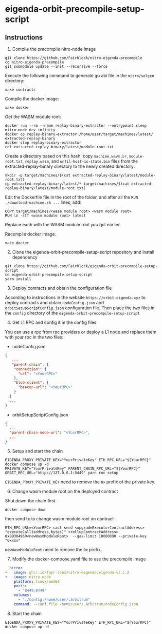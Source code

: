# eigenda-orbit-precompile-setup-script

## Instructions

1. Compile the precompile nitro-node image

```shell
git clone https://github.com/Fairblock/nitro-eigenda-precompile
cd nitro-eigenda-precompile
git submodule update --init --recursive --force
```
Execute the following command to generate go abi file in the `nitro/solgen` directory:

```shell
make contracts
```

Compile the docker image:

```shell
make docker
```

Get the WASM module root:

```shell
docker run --rm --name replay-binary-extractor --entrypoint sleep nitro-node-dev infinity
docker cp replay-binary-extractor:/home/user/target/machines/latest/ extracted-replay-binary
docker stop replay-binary-extractor
cat extracted-replay-binary/latest/module-root.txt
```

Create a directory based on this hash, copy `machine.wavm.br`, `module-root.txt`, `replay.wasm`, and `until-host-io-state.bin` files from the extracted-replay-binary directory to the newly created directory:

```shell
mkdir -p target/machines/$(cat extracted-replay-binary/latest/module-root.txt)
cp extracted-replay-binary/latest/* target/machines/$(cat extracted-replay-binary/latest/module-root.txt)
```

Edit the Dockerfile file in the root of the folder, and after all the `RUN ./download-machine.sh ...` lines, add:

```shell
COPY target/machines/<wasm module root> <wasm module root>
RUN ln -sfT <wasm module root> latest
```
Replace each <wasm module root> with the WASM module root you got earlier.

Recompile docker image:

```shell
make docker
```

2. Clone the eigenda-orbit-precompile-setup-script repository and install dependency
```shell
git clone https://github.com/Fairblock/eigenda-orbit-precompile-setup-script
cd eigenda-orbit-precompile-setup-script
yarn install
```

3. Deploy contracts and obtain the configuration file

According to instructions in the website `https://orbit.eigenda.xyz` to deploy contracts and obtain `nodeConfig.json` and `orbitSetupScriptConfig.json` configuration file. Then place the two files in the `config` directory of the `eigenda-orbit-precompile-setup-script`

4. Get L1 RPC and config it in the config files

You can use a rpc from rpc providers or deploy a L1 node and replace them with your rpc in the two files: 

* nodeConfig.json

```json
{
   ...
   "parent-chain": {
    "connection": {
      "url": "<YourRPC>"
    },
    "blob-client": {
      "beacon-url": "<YourRPC>"
    }
  }
  ...
}
```

* orbitSetupScriptConfig.json

```json
{
  ...
  "parent-chain-node-url": "<YourRPC>",
  ...
}
```

5. Setup and start the chain

```shell
EIGENDA_PROXY_PRIVATE_KEY="YourPrivateKey" ETH_RPC_URL="${YourRPC}" docker compose up -d
PRIVATE_KEY="YourPrivateKey" PARENT_CHAIN_RPC_URL="${YourRPC}" ORBIT_RPC_URL="http://127.0.0.1:8449" yarn run setup
```

`EIGENDA_PROXY_PRIVATE_KEY` need to remove the `0x` prefix of the private key.

6. Change wasm module root on the deployed contract

Shut down the chain first.

```
docker compose down
```

then send tx to change wasm module root on contract

```
ETH_RPC_URL=<YourRPC> cast send <upgradeExecutorContractAddress> "executeCall(address,bytes)" <rollupContractAddress> 0x89384960<newWasmModuleRoot>  --gas-limit 10000000 --private-key "0xxxx"
```

`newWasmModuleRoot` need to remove the `0x` prefix.

7. Modify the docker-compose.yaml file to use the precompile image

```yml
  nitro:
-   image: ghcr.io/layr-labs/nitro-eigenda:eigenda-v3.1.2
+   image: nitro-node
    platform: linux/amd64
    ports:
      - "8449:8449"
    volumes:
      - "./config:/home/user/.arbitrum"
    command: --conf.file /home/user/.arbitrum/nodeConfig.json
```

8. Start the chain

```shell
EIGENDA_PROXY_PRIVATE_KEY="YourPrivateKey" ETH_RPC_URL="${YourRPC}" docker compose up -d
```